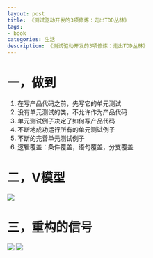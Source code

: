 ```yaml
---
layout: post
title: 《测试驱动开发的3项修炼：走出TDD丛林》
tags:
- book
categories: 生活
description: 《测试驱动开发的3项修炼：走出TDD丛林》
---
```


# 一，做到 #

1. 在写产品代码之前，先写它的单元测试 
2. 没有单元测试的类，不允许作为产品代码 
3. 单元测试例子决定了如何写产品代码 
4. 不断地成功运行所有的单元测试例子 
5. 不断的完善单元测试例子 
6. 逻辑覆盖：条件覆盖，语句覆盖，分支覆盖

# 二，V模型

![](http://thumbnail0.baidupcs.com/thumbnail/764f3192a24be61dbe39ee59184706a9?fid=354717987-250528-814158023784369&time=1469977200&rt=sh&sign=FDTAER-DCb740ccc5511e5e8fedcff06b081203-6VyHtvLHt5BEuwDn4m1lyxSUyVM%3D&expires=2h&chkv=0&chkbd=0&chkpc=&dp-logid=2624732908&dp-callid=0&size=c850_u580&quality=100)


# 三，重构的信号

![](http://thumbnail0.baidupcs.com/thumbnail/fe211a3279dbb45b0a04a30c33fce580?fid=354717987-250528-149583062590545&time=1469977200&rt=sh&sign=FDTAER-DCb740ccc5511e5e8fedcff06b081203-dpYsMruBL%2F5x6ghAFv7u%2FSrIvSM%3D&expires=2h&chkv=0&chkbd=0&chkpc=&dp-logid=2624732908&dp-callid=0&size=c850_u580&quality=100)
![](http://thumbnail0.baidupcs.com/thumbnail/b3046b0627cc9cae7bcb733ce7f7684b?fid=354717987-250528-131498520753673&time=1469977200&rt=sh&sign=FDTAER-DCb740ccc5511e5e8fedcff06b081203-4HHTEJAK1jytdzfarbvb1Kmon5A%3D&expires=2h&chkv=0&chkbd=0&chkpc=&dp-logid=2633490362&dp-callid=0&size=c850_u580&quality=100)